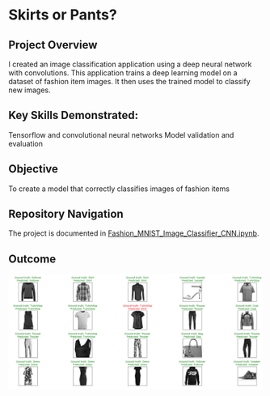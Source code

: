 # Skirts or Pants?

## Project Overview
I created an image classification application using a deep neural network with convolutions. This application trains a deep learning model on a dataset of fashion item images. It then uses the trained model to classify new images.

## Key Skills Demonstrated:
Tensorflow and convolutional neural networks
Model validation and evaluation

## Objective
To create a model that correctly classifies images of fashion items

## Repository Navigation
The project is documented in [Fashion_MNIST_Image_Classifier_CNN.ipynb](https://github.com/toluwee/Classifying-Fashion-MNIST-Dataset-with-CNN-Deep-Learning/blob/master/Fashion_MNIST_Image_Classifier_CNN.ipynb). 

## Outcome
![](Output.png)
